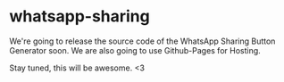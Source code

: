 whatsapp-sharing
================

We're going to release the source code of the WhatsApp Sharing Button Generator soon. We are also going to use Github-Pages for Hosting.

Stay tuned, this will be awesome. <3
